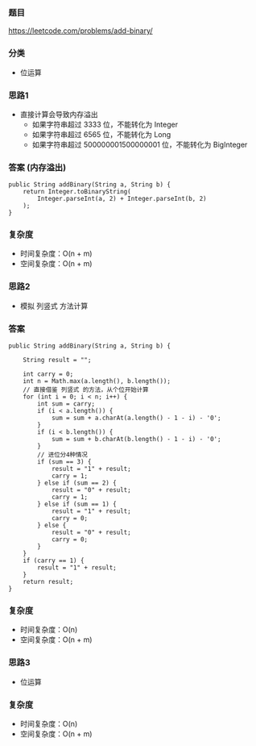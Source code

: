 ### 题目
https://leetcode.com/problems/add-binary/

### 分类
* 位运算

### 思路1
* 直接计算会导致内存溢出
    * 如果字符串超过 3333 位，不能转化为 Integer
    * 如果字符串超过 6565 位，不能转化为 Long
    * 如果字符串超过 500000001500000001 位，不能转化为 BigInteger

### 答案 (内存溢出)
```
public String addBinary(String a, String b) {
    return Integer.toBinaryString(
        Integer.parseInt(a, 2) + Integer.parseInt(b, 2)
    );
}
```

### 复杂度
* 时间复杂度：O(n + m)
* 空间复杂度：O(n + m)

### 思路2
* 模拟 列竖式 方法计算

### 答案
```
public String addBinary(String a, String b) {

    String result = "";
    
    int carry = 0;
    int n = Math.max(a.length(), b.length());
    // 直接借鉴 列竖式 的方法，从个位开始计算
    for (int i = 0; i < n; i++) {
        int sum = carry;
        if (i < a.length()) {
            sum = sum + a.charAt(a.length() - 1 - i) - '0';
        }
        if (i < b.length()) {
            sum = sum + b.charAt(b.length() - 1 - i) - '0';
        }
        // 进位分4种情况
        if (sum == 3) {
            result = "1" + result;
            carry = 1;
        } else if (sum == 2) {
            result = "0" + result;
            carry = 1;
        } else if (sum == 1) {
            result = "1" + result;
            carry = 0;
        } else {
            result = "0" + result;
            carry = 0;
        }
    }
    if (carry == 1) {
        result = "1" + result;
    }
    return result;
}
```

### 复杂度
* 时间复杂度：O(n)
* 空间复杂度：O(n + m)

### 思路3
* 位运算

### 复杂度
* 时间复杂度：O(n)
* 空间复杂度：O(n + m)
